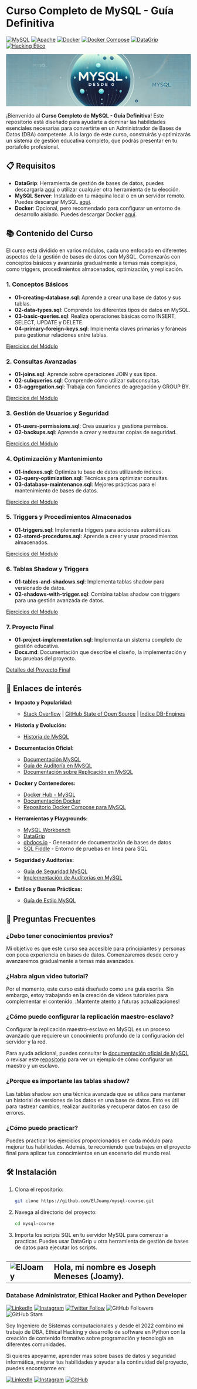 # Curso Completo de MySQL - Guía Definitiva
[![MySQL](https://img.shields.io/badge/MySQL-8.0+-blue?style=for-the-badge&logo=mysql&logoColor=white&labelColor=101010)](https://www.mysql.com/)
[![Apache](https://img.shields.io/badge/Apache-2.0-red?style=for-the-badge&logo=apache&logoColor=white&labelColor=101010)](https://www.apache.org/licenses/LICENSE-2.0.html)
[![Docker](https://img.shields.io/badge/Docker-Compose-2496ED?style=for-the-badge&logo=docker&logoColor=white&labelColor=101010)](https://www.docker.com/)
[![Docker Compose](https://img.shields.io/badge/Docker_Compose-2.29.1-2496ED?style=for-the-badge&logo=docker&logoColor=white&labelColor=101010)](https://docs.docker.com/compose/)
[![DataGrip](https://img.shields.io/badge/DataGrip-JetBrains-000000?style=for-the-badge&logo=datagrip&logoColor=white&labelColor=101010)](https://www.jetbrains.com/datagrip/)
[![Hacking Ético](https://img.shields.io/badge/Hacking_Etico-CyberSecurity-FFA500?style=for-the-badge&logo=hackthebox&logoColor=white&labelColor=101010)](https://www.hackthebox.com/)


![](./Imgs/header.jpg)

¡Bienvenido al **Curso Completo de MySQL - Guía Definitiva**! Este repositorio está diseñado para ayudarte a dominar las habilidades esenciales necesarias para convertirte en un Administrador de Bases de Datos (DBA) competente. A lo largo de este curso, construirás y optimizarás un sistema de gestión educativa completo, que podrás presentar en tu portafolio profesional.

## 📋 Requisitos
- **DataGrip**: Herramienta de gestión de bases de datos, puedes descargarla [aquí](https://www.jetbrains.com/help/datagrip/installation-guide.html#silent) o utilizar cualquier otra herramienta de tu elección.
- **MySQL Server**: Instalado en tu máquina local o en un servidor remoto. Puedes descargar MySQL [aquí](https://dev.mysql.com/downloads/mysql/).
- **Docker**: Opcional, pero recomendado para configurar un entorno de desarrollo aislado. Puedes descargar Docker [aquí](https://docs.docker.com/compose/install/).

## 📚 Contenido del Curso
El curso está dividido en varios módulos, cada uno enfocado en diferentes aspectos de la gestión de bases de datos con MySQL. Comenzarás con conceptos básicos y avanzarás gradualmente a temas más complejos, como triggers, procedimientos almacenados, optimización, y replicación.

### 1. Conceptos Básicos
- **01-creating-database.sql**: Aprende a crear una base de datos y sus tablas.
- **02-data-types.sql**: Comprende los diferentes tipos de datos en MySQL.
- **03-basic-queries.sql**: Realiza operaciones básicas como INSERT, SELECT, UPDATE y DELETE.
- **04-primary-foreign-keys.sql**: Implementa claves primarias y foráneas para gestionar relaciones entre tablas.

[Ejercicios del Módulo](./Learn/Basic/ejercicios)

### 2. Consultas Avanzadas
- **01-joins.sql**: Aprende sobre operaciones JOIN y sus tipos.
- **02-subqueries.sql**: Comprende cómo utilizar subconsultas.
- **03-aggregation.sql**: Trabaja con funciones de agregación y GROUP BY.

[Ejercicios del Módulo](./Learn/Advanced/ejercicios)

### 3. Gestión de Usuarios y Seguridad
- **01-users-permissions.sql**: Crea usuarios y gestiona permisos.
- **02-backups.sql**: Aprende a crear y restaurar copias de seguridad.

[Ejercicios del Módulo](./Learn/UserManagement/ejercicios)

### 4. Optimización y Mantenimiento
- **01-indexes.sql**: Optimiza tu base de datos utilizando índices.
- **02-query-optimization.sql**: Técnicas para optimizar consultas.
- **03-database-maintenance.sql**: Mejores prácticas para el mantenimiento de bases de datos.

[Ejercicios del Módulo](./Learn/Optimization/ejercicios)

### 5. Triggers y Procedimientos Almacenados
- **01-triggers.sql**: Implementa triggers para acciones automáticas.
- **02-stored-procedures.sql**: Aprende a crear y usar procedimientos almacenados.

[Ejercicios del Módulo](./Learn/TriggersAndProcedures/ejercicios)

### 6. Tablas Shadow y Triggers
- **01-tables-and-shadows.sql**: Implementa tablas shadow para versionado de datos.
- **02-shadows-with-trigger.sql**: Combina tablas shadow con triggers para una gestión avanzada de datos.

[Ejercicios del Módulo](./Learn/ShadowsAndTriggers/ejercicios)

### 7. Proyecto Final
- **01-project-implementation.sql**: Implementa un sistema completo de gestión educativa.
- **Docs.md**: Documentación que describe el diseño, la implementación y las pruebas del proyecto.

[Detalles del Proyecto Final](./FinalProject)

## 🔗 Enlaces de interés
* **Impacto y Popularidad:**
  * [Stack Overflow](https://survey.stackoverflow.co/2023/#most-popular-technologies-database) | [GitHub State of Open Source](https://github.blog/2023-11-08-the-state-of-open-source-and-ai/) | [Índice DB-Engines](https://db-engines.com/en/ranking) 

* **Historia y Evolución:**
  * [Historia de MySQL](https://es.wikipedia.org/wiki/MySQL)

* **Documentación Oficial:**
  * [Documentación MySQL](https://dev.mysql.com/doc/)
  * [Guía de Auditoría en MySQL](https://dev.mysql.com/doc/refman/8.0/en/audit-log-reference.html)
  * [Documentación sobre Replicación en MySQL](https://dev.mysql.com/doc/refman/8.0/en/replication.html)
  
* **Docker y Contenedores:**
  * [Docker Hub - MySQL](https://hub.docker.com/_/mysql)
  * [Documentación Docker](https://docs.docker.com/)
  * [Repositorio Docker Compose para MySQL](https://github.com/ElJoamy/Docker_compose_comfiguration.git)

* **Herramientas y Playgrounds:**
  * [MySQL Workbench](https://dev.mysql.com/doc/workbench/en/)
  * [DataGrip](https://www.jetbrains.com/datagrip/)
  * [dbdocs.io](https://dbdocs.io/) - Generador de documentación de bases de datos
  * [SQL Fiddle](http://sqlfiddle.com/) - Entorno de pruebas en línea para SQL
  
* **Seguridad y Auditorías:**
  * [Guía de Seguridad MySQL](https://dev.mysql.com/doc/refman/8.0/en/security.html)
  * [Implementación de Auditorías en MySQL](https://dev.mysql.com/doc/refman/8.0/en/audit-log.html)
  
* **Estilos y Buenas Prácticas:**
  * [Guía de Estilo MySQL](https://dev.mysql.com/doc/refman/8.0/en/sql-syntax.html)

## 🤔 Preguntas Frecuentes 
### ¿Debo tener conocimientos previos?
Mi objetivo es que este curso sea accesible para principiantes y personas con poca experiencia en bases de datos. Comenzaremos desde cero y avanzaremos gradualmente a temas más avanzados.

### ¿Habra algun video tutorial?
Por el momento, este curso está diseñado como una guía escrita. Sin embargo, estoy trabajando en la creación de videos tutoriales para complementar el contenido. ¡Mantente atento a futuras actualizaciones!

### ¿Cómo puedo configurar la replicación maestro-esclavo?
Configurar la replicación maestro-esclavo en MySQL es un proceso avanzado que requiere un conocimiento profundo de la configuración del servidor y la red.

Para ayuda adicional, puedes consultar la [documentación oficial de MySQL](https://dev.mysql.com/doc/refman/8.0/en/replication.html) o revisar este [repositorio](https://github.com/ElJoamy/Docker_compose_comfiguration.git) para ver un ejemplo de cómo configurar un maestro y un esclavo.

### ¿Porque es importante las tablas shadow?
Las tablas shadow son una técnica avanzada que se utiliza para mantener un historial de versiones de los datos en una base de datos. Esto es útil para rastrear cambios, realizar auditorías y recuperar datos en caso de errores.

### ¿Cómo puedo practicar?
Puedes practicar los ejercicios proporcionados en cada módulo para mejorar tus habilidades. Además, te recomiendo que trabajes en el proyecto final para aplicar tus conocimientos en un escenario del mundo real.

## 🛠️ Instalación

1. Clona el repositorio:
   ```bash
   git clone https://github.com/ElJoamy/mysql-course.git
   ```

2. Navega al directorio del proyecto:
   ```bash
   cd mysql-course
   ```

3. Importa los scripts SQL en tu servidor MySQL para comenzar a practicar. Puedes usar DataGrip u otra herramienta de gestión de bases de datos para ejecutar los scripts.

## <table>
<tr>
    <td>
        <img src="https://avatars.githubusercontent.com/u/68487005?v=4" width="50" alt="ElJoamy"/>
    </td>
    <td>
        <b>Hola, mi nombre es Joseph Meneses (Joamy).</b>
    </td>
</tr>
</table>


### Database Administrator, Ethical Hacker and Python Developer
[![LinkedIn](https://img.shields.io/badge/LinkedIn-Joamy_Salguero-blue?style=social&logo=linkedin)](https://www.linkedin.com/in/joamy5902/)
[![Instagram](https://img.shields.io/badge/Instagram-%40joseph__joamy-E4405F?style=social&logo=instagram)](https://www.instagram.com/joseph_joamy/)
[![Twitter Follow](https://img.shields.io/twitter/follow/JosephJoamy?style=social)](https://x.com/JosephJoamy)
![GitHub Followers](https://img.shields.io/github/followers/ElJoamy?style=social)
![GitHub Stars](https://img.shields.io/github/stars/ElJoamy?style=social)

Soy Ingeniero de Sistemas computacionales y desde el 2022 combino mi trabajo de DBA, Ethical Hacking y desarrollo de software en Python con la creación de contenido formativo sobre programación y tecnología en diferentes comunidades.

Si quieres apoyarme, aprender mas sobre bases de datos y seguridad informática, mejorar tus habilidades y ayudar a la continuidad del proyecto, puedes encontrarme en:

[![LinkedIn](https://img.shields.io/badge/LinkedIn-Joamy_Salguero-0A66C2?style=for-the-badge&logo=linkedin&logoColor=white&labelColor=101010)](https://www.linkedin.com/in/joamy5902/)
[![Instagram](https://img.shields.io/badge/Instagram-%40joseph__joamy-E4405F?style=for-the-badge&logo=instagram&logoColor=white&labelColor=101010)](https://www.instagram.com/joseph_joamy/)
[![GitHub](https://img.shields.io/badge/GitHub-Perfil_de_ElJoamy-14a1f0?style=for-the-badge&logo=github&logoColor=white&labelColor=101010)](https://github.com/ElJoamy)

